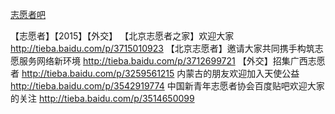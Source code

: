 [志愿者吧](http://tieba.baidu.com/f?kw=志愿者)

【志愿者】【2015】【外交】
【北京志愿者之家】欢迎大家
http://tieba.baidu.com/p/3715010923
【北京志愿者】邀请大家共同携手构筑志愿服务网络新环境
http://tieba.baidu.com/p/3712699721
【外交】招集广西志愿者
http://tieba.baidu.com/p/3259561215
内蒙古的朋友欢迎加入天使公益
http://tieba.baidu.com/p/3542919774
中国新青年志愿者协会百度贴吧欢迎大家的关注
http://tieba.baidu.com/p/3514650099
